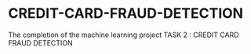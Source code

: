 # CREDIT-CARD-FRAUD-DETECTION
The completion of the machine learning project TASK 2 : CREDIT CARD FRAUD  DETECTION
